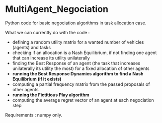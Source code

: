 # MultiAgent_Negociation
Python code for basic negociation algorithms in task allocation case.

What we can currently do with the code :
 - defining a random utility matrix for a wanted number of vehicles (agents) and tasks 
 - checking if an allocation is a Nash Equilibrium, if not finding one agent that can increase its utility unilaterally
 - finding the Best Response of an agent (the task that increases unilaterally its utility the most) for a fixed allocation of other agents
 - **running the Best Response Dynamics algorithm to find a Nash Equilibrium (if it exists)**
 - computing a partial frequency matrix from the passed proposals of other agents
 - **running the Fictitious Play algorithm**
 - computing the average regret vector of an agent at each negociation step

Requirements : numpy only.
